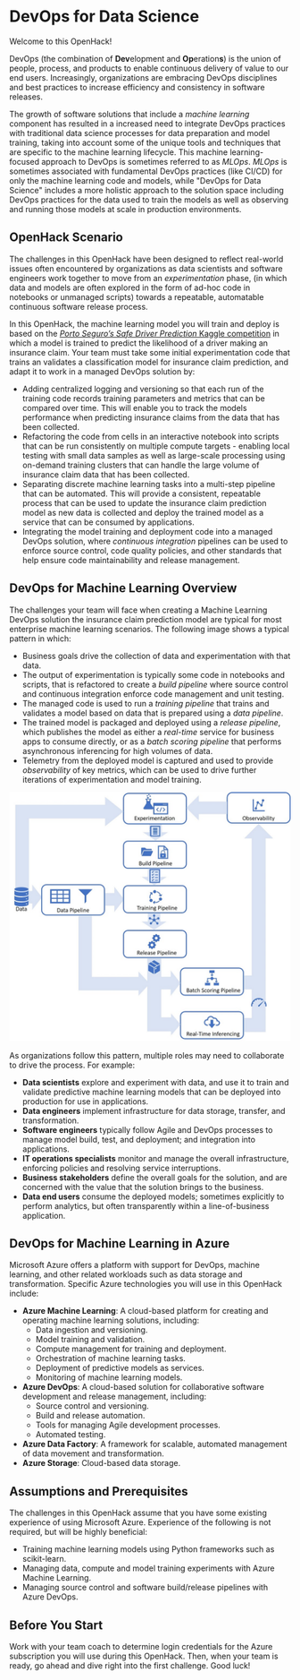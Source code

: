 # DevOps for Data Science

Welcome to this OpenHack!

DevOps (the combination of **Dev**elopment and **Op**eration**s**) is the union of people, process, and products to enable continuous delivery of value to our end users. Increasingly, organizations are embracing DevOps disciplines and best practices to increase efficiency and consistency in software releases.

The growth of software solutions that include a *machine learning* component has resulted in a increased need to integrate DevOps practices with traditional data science processes for data preparation and model training, taking into account some of the unique tools and techniques that are specific to the machine learning lifecycle. This machine learning-focused approach to DevOps is sometimes referred to as *MLOps*.  *MLOps* is sometimes associated with fundamental DevOps practices (like CI/CD) for only the machine learning code and models, while "DevOps for Data Science" includes a more holistic approach to the solution space including DevOps practices for the data used to train the models as well as observing and running those models at scale in production environments.

## OpenHack Scenario

The challenges in this OpenHack have been designed to reflect real-world issues often encountered by organizations as data scientists and software engineers work together to move from an *experimentation* phase, (in which data and models are often explored in the form of ad-hoc code in notebooks or unmanaged scripts) towards a repeatable, automatable continuous software release process.

In this OpenHack, the machine learning model you will train and deploy is based on the  [*Porto Seguro’s Safe Driver Prediction* Kaggle competition](https://www.kaggle.com/c/porto-seguro-safe-driver-prediction) in which a model is trained to predict the likelihood of a driver making an insurance claim. Your team must take some initial experimentation code that trains an validates a classification model for insurance claim prediction, and adapt it to work in a managed DevOps solution by:

- Adding centralized logging and versioning so that each run of the training code records training parameters and metrics that can be compared over time. This will enable you to track the models performance when predicting insurance claims from the data that has been collected.
- Refactoring the code from cells in an interactive notebook into scripts that can be run consistently on multiple compute targets - enabling local testing with small data samples as well as large-scale processing using on-demand training clusters that can handle the large volume of insurance claim data that has been collected.
- Separating discrete machine learning tasks into a multi-step pipeline that can be automated. This will provide a consistent, repeatable process that can be used to update the insurance claim prediction model as new data is collected and deploy the trained model as a service that can be consumed by applications.
- Integrating the model training and deployment code into a managed DevOps solution, where *continuous integration* pipelines can be used to enforce source control, code quality policies, and other standards that help ensure code maintainability and release management.

## DevOps for Machine Learning Overview

The challenges your team will face when creating a Machine Learning DevOps solution the insurance claim prediction model are typical for most enterprise machine learning scenarios. The following image shows a typical pattern in which:

- Business goals drive the collection of data and experimentation with that data.
- The output of experimentation is typically some code in notebooks and scripts, that is refactored to create a *build pipeline* where source control and continuous integration enforce code management and unit testing.
- The managed code is used to run a *training pipeline* that trains and validates a model based on data that is prepared using a *data pipeline*.
- The trained model is packaged and deployed using a *release pipeline*, which publishes the model as either a *real-time* service for business apps to consume directly, or as a *batch scoring pipeline* that performs asynchronous inferencing for high volumes of data.
- Telemetry from the deployed model is captured and used to provide *observability* of key metrics, which can be used to drive further iterations of experimentation and model training.

![ML Ops flow](images/ml-ops.jpg)

As organizations follow this pattern, multiple roles may need to collaborate to drive the process. For example:

- **Data scientists** explore and experiment with data, and use it to train and validate predictive machine learning models that can be deployed into production for use in applications.
- **Data engineers** implement infrastructure for data storage, transfer, and transformation.
- **Software engineers** typically follow Agile and DevOps processes to manage model build, test, and deployment; and integration into applications.
- **IT operations specialists** monitor and manage the overall infrastructure, enforcing policies and resolving service interruptions.
- **Business stakeholders** define the overall goals for the solution, and are concerned with the value that the solution brings to the business.
- **Data end users** consume the deployed models; sometimes explicitly to perform analytics, but often transparently within a line-of-business application.

## DevOps for Machine Learning in Azure

Microsoft Azure offers a platform with support for DevOps, machine learning, and other related workloads such as data storage and transformation. Specific Azure technologies you will use in this OpenHack include:

- **Azure Machine Learning**: A cloud-based platform for creating and operating machine learning solutions, including:
    - Data ingestion and versioning.
    - Model training and validation.
    - Compute management for training and deployment.
    - Orchestration of machine learning tasks.
    - Deployment of predictive models as services.
    - Monitoring of machine learning models.
- **Azure DevOps**: A cloud-based solution for collaborative software development and release management, including:
    - Source control and versioning.
    - Build and release automation.
    - Tools for managing Agile development processes.
    - Automated testing.
- **Azure Data Factory**: A framework for scalable, automated management of data movement and transformation.
- **Azure Storage**: Cloud-based data storage.

## Assumptions and Prerequisites

The challenges in this OpenHack assume that you have some existing experience of using Microsoft Azure. Experience of the following is not required, but will be highly beneficial:

- Training machine learning models using Python frameworks such as scikit-learn.
- Managing data, compute and model training experiments with Azure Machine Learning.
- Managing source control and software build/release pipelines with Azure DevOps.

## Before You Start

Work with your team coach to determine login credentials for the Azure subscription you will use during this OpenHack. Then, when your team is ready, go ahead and dive right into the first challenge. Good luck!
